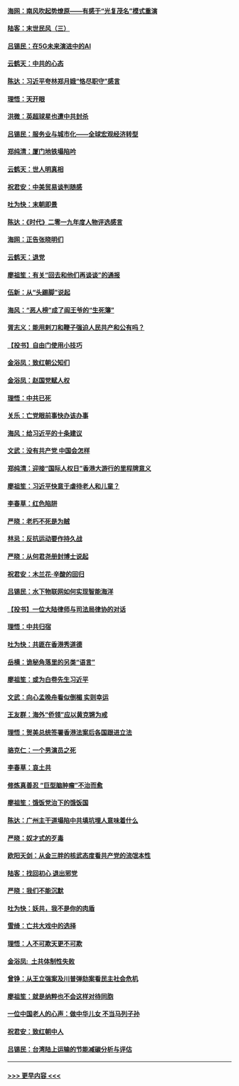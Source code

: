 #### [海网：南风吹起势燎原——有感于“光复茂名”模式重演](../pages/nsc993/n11732308.md?t=12191655) 
#### [陆客：末世民风（三）](../pages/nsc993/n11732211.md?t=12191655) 
#### [吕锡民：在5G未来演进中的AI](../pages/nsc993/n11730010.md?t=12191655) 
#### [云鹤天：中共的心态](../pages/nsc993/n11729906.md?t=12191655) 
#### [陈达：习近平夸林郑月娥“恪尽职守”感言](../pages/nsc993/n11729881.md?t=12191655) 
#### [理悟：天开眼](../pages/nsc993/n11729699.md?t=12191655) 
#### [洪微：英超球星也遭中共封杀](../pages/nsc993/n11727243.md?t=12191655) 
#### [吕锡民：服务业与城市化——全球宏观经济转型](../pages/nsc993/n11725845.md?t=12191655) 
#### [郑纯清：厦门地铁塌陷吟](../pages/nsc993/n11725813.md?t=12191655) 
#### [云鹤天：世人明真相](../pages/nsc993/n11725621.md?t=12191655) 
#### [祝君安：中美贸易谈判随感](../pages/nsc993/n11725609.md?t=12191655) 
#### [吐为快：末朝即景](../pages/nsc993/n11723365.md?t=12191655) 
#### [陈达：《时代》二零一九年度人物评选感言](../pages/nsc993/n11723337.md?t=12191655) 
#### [海网：正告张晓明们](../pages/nsc993/n11723228.md?t=12191655) 
#### [云鹤天：退党](../pages/nsc993/n11723056.md?t=12191655) 
#### [廖祖笙：有关“回去和他们再谈谈”的通报](../pages/nsc993/n11722442.md?t=12191655) 
#### [伍新：从“头踢脚”说起](../pages/nsc993/n11722429.md?t=12191655) 
#### [海风：“恶人榜”成了阎王爷的“生死簿”](../pages/nsc993/n11722272.md?t=12191655) 
#### [胥志义：能用剌刀和鞭子强迫人民共产和公有吗？](../pages/nsc993/n11720569.md?t=12191655) 
#### [【投书】自由门使用小技巧](../pages/nsc993/n11720180.md?t=12191655) 
#### [金浴凤：致红朝公知们](../pages/nsc993/n11720563.md?t=12191655) 
#### [金浴凤：赵国党赋人权](../pages/nsc993/n11720533.md?t=12191655) 
#### [理悟：中共已死](../pages/nsc993/n11720233.md?t=12191655) 
#### [关乐：亡党眼前事快办该办事](../pages/nsc993/n11719160.md?t=12191655) 
#### [海风：给习近平的十条建议](../pages/nsc993/n11717616.md?t=12191655) 
#### [文武：没有共产党 中国会怎样](../pages/nsc993/n11717584.md?t=12191655) 
#### [郑纯清：迎接“国际人权日”香港大游行的里程牌意义](../pages/nsc993/n11717417.md?t=12191655) 
#### [廖祖笙：习近平快意于虐待老人和儿童？](../pages/nsc993/n11715313.md?t=12191655) 
#### [李春草：红色陷阱](../pages/nsc993/n11715029.md?t=12191655) 
#### [严晓：老朽不死是为贼](../pages/nsc993/n11712910.md?t=12191655) 
#### [林忌：反抗运动要作持久战](../pages/nsc993/n11712623.md?t=12191655) 
#### [严晓：从何君尧册封博士说起](../pages/nsc993/n11712465.md?t=12191655) 
#### [祝君安：木兰花·辛酸的回归](../pages/nsc993/n11712381.md?t=12191655) 
#### [吕锡民：水下物联网如何实现智能海洋](../pages/nsc993/n11711158.md?t=12191655) 
#### [【投书】一位大陆律师与司法局律协的对话](../pages/nsc993/n11709675.md?t=12191655) 
#### [理悟：中共归宿](../pages/nsc993/n11710059.md?t=12191655) 
#### [吐为快：共匪在香港秀道德](../pages/nsc993/n11709979.md?t=12191655) 
#### [岳横：诡秘角落里的另类“语言”](../pages/nsc993/n11709792.md?t=12191655) 
#### [廖祖笙：或为白卷先生习近平](../pages/nsc993/n11708330.md?t=12191655) 
#### [文武：向心孟晚舟看似倒楣 实则幸运](../pages/nsc993/n11708236.md?t=12191655) 
#### [王友群：海外“侨领”应以黄克锵为戒](../pages/nsc993/n11706176.md?t=12191655) 
#### [理悟：贺美总统签署香港法案后各国跟进立法](../pages/nsc993/n11706853.md?t=12191655) 
#### [骆克仁：一个男演员之死](../pages/nsc993/n11706677.md?t=12191655) 
#### [李春草：哀土共](../pages/nsc993/n11706255.md?t=12191655) 
#### [修炼真善忍 “巨型脑肿瘤”不治而愈](../pages/nsc993/n11705340.md?t=12191655) 
#### [廖祖笙：饿饭党治下的饿饭国](../pages/nsc993/n11705085.md?t=12191655) 
#### [陈达：广州主干道塌陷中共填坑埋人意味着什么](../pages/nsc993/n11705046.md?t=12191655) 
#### [严晓：奴才式的歹毒](../pages/nsc993/n11704826.md?t=12191655) 
#### [欧阳天剑：从金三胖的核武态度看共产党的流氓本性](../pages/nsc993/n11702238.md?t=12191655) 
#### [陆客：找回初心 退出邪党](../pages/nsc993/n11702213.md?t=12191655) 
#### [严晓：我们不能沉默](../pages/nsc993/n11702110.md?t=12191655) 
#### [吐为快：妖共，我不是你的肉盾](../pages/nsc993/n11701366.md?t=12191655) 
#### [雪绮：亡共大戏中的选择](../pages/nsc993/n11699922.md?t=12191655) 
#### [理悟：人不可欺天更不可欺](../pages/nsc993/n11699657.md?t=12191655) 
#### [金浴凤:  土共体制性失败](../pages/nsc993/n11699361.md?t=12191655) 
#### [曾铮：从王立强案及川普弹劾案看民主社会危机](../pages/nsc993/n11699318.md?t=12191655) 
#### [廖祖笙：就是纳粹也不会这样对待同胞](../pages/nsc993/n11697658.md?t=12191655) 
#### [一位中国老人的心声：做中华儿女 不当马列子孙](../pages/nsc993/n11697525.md?t=12191655) 
#### [祝君安：致红朝中人](../pages/nsc993/n11697518.md?t=12191655) 
#### [吕锡民：台湾陆上运输的节能减碳分析与评估](../pages/nsc993/n11694983.md?t=12191655) 

----
#### [ >>> 更早内容 <<< ](../indexes/nsc993-earlier.md)
